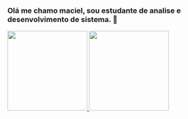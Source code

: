 ### Olá me chamo maciel, sou estudante de analise e desenvolvimento de sistema. 👋

<div>
  <a href="https://github.com/franciscomsoliveira/github-readme-stats">
  <img height=180  src="https://github-readme-stats.vercel.app/api?username=franciscomsoliveira&theme=dracula" />
  <img height=180  src="https://github-readme-stats.vercel.app/api/top-langs?username=franciscomsoliveira&layout=compact&langs_count=8&card_width=320&theme=dracula" />
</div>
